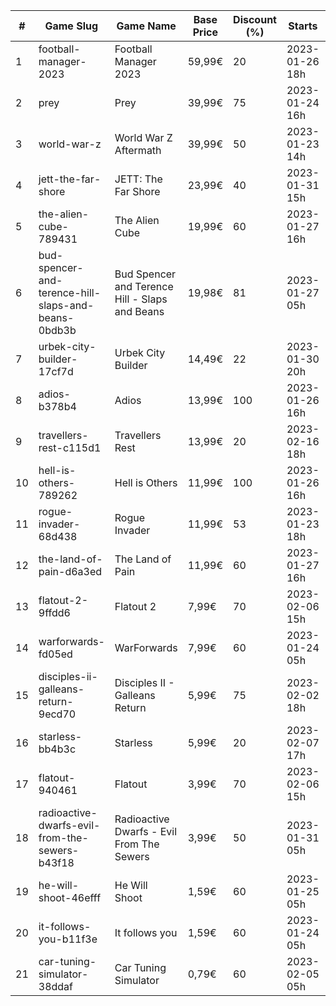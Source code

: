 |#|Game Slug|Game Name|Base Price|Discount (%)|Starts|Ends|
|---|---|---|---|---|---|---|
|1|football-manager-2023|Football Manager 2023|59,99€|20|2023-01-26 18h|2023-02-02 18h|
|2|prey|Prey|39,99€|75|2023-01-24 16h|2023-01-31 16h|
|3|world-war-z|World War Z Aftermath|39,99€|50|2023-01-23 14h|2023-01-30 01h|
|4|jett-the-far-shore|JETT: The Far Shore|23,99€|40|2023-01-31 15h|2023-02-14 15h|
|5|the-alien-cube-789431|The Alien Cube|19,99€|60|2023-01-27 16h|2023-01-29 16h|
|6|bud-spencer-and-terence-hill-slaps-and-beans-0bdb3b|Bud Spencer and Terence Hill - Slaps and Beans|19,98€|81|2023-01-27 05h|2023-02-12 05h|
|7|urbek-city-builder-17cf7d|Urbek City Builder|14,49€|22|2023-01-30 20h|2023-02-13 20h|
|8|adios-b378b4|Adios|13,99€|100|2023-01-26 16h|2023-02-02 16h|
|9|travellers-rest-c115d1|Travellers Rest|13,99€|20|2023-02-16 18h|2023-02-27 18h|
|10|hell-is-others-789262|Hell is Others|11,99€|100|2023-01-26 16h|2023-02-02 16h|
|11|rogue-invader-68d438|Rogue Invader|11,99€|53|2023-01-23 18h|2023-02-14 18h|
|12|the-land-of-pain-d6a3ed|The Land of Pain|11,99€|60|2023-01-27 16h|2023-01-29 16h|
|13|flatout-2-9ffdd6|Flatout 2|7,99€|70|2023-02-06 15h|2023-02-20 15h|
|14|warforwards-fd05ed|WarForwards|7,99€|60|2023-01-24 05h|2023-01-31 05h|
|15|disciples-ii-galleans-return-9ecd70|Disciples II - Galleans Return|5,99€|75|2023-02-02 18h|2023-02-16 18h|
|16|starless-bb4b3c|Starless|5,99€|20|2023-02-07 17h|2023-02-14 17h|
|17|flatout-940461|Flatout|3,99€|70|2023-02-06 15h|2023-02-20 15h|
|18|radioactive-dwarfs-evil-from-the-sewers-b43f18|Radioactive Dwarfs - Evil From The Sewers|3,99€|50|2023-01-31 05h|2023-02-07 05h|
|19|he-will-shoot-46efff|He Will Shoot|1,59€|60|2023-01-25 05h|2023-02-08 05h|
|20|it-follows-you-b11f3e|It follows you|1,59€|60|2023-01-24 05h|2023-02-08 05h|
|21|car-tuning-simulator-38ddaf|Car Tuning Simulator|0,79€|60|2023-02-05 05h|2023-02-24 05h|
